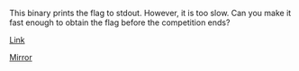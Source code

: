 
This binary prints the flag to stdout. However, it is too slow. Can you make it fast enough to obtain the flag before the competition ends?

[Link](https://cloud.ufscar.br:8080/v1/AUTH_c93b694078064b4f81afd2266a502511/static.pwn2win.party/too-slow_89cee0b606423c570d047681ad5d36ed9d13577c995fa9d55c5ecb7fcb6942e4.tar.gz)

[Mirror](https://static.pwn2win.party/too-slow_89cee0b606423c570d047681ad5d36ed9d13577c995fa9d55c5ecb7fcb6942e4.tar.gz)
